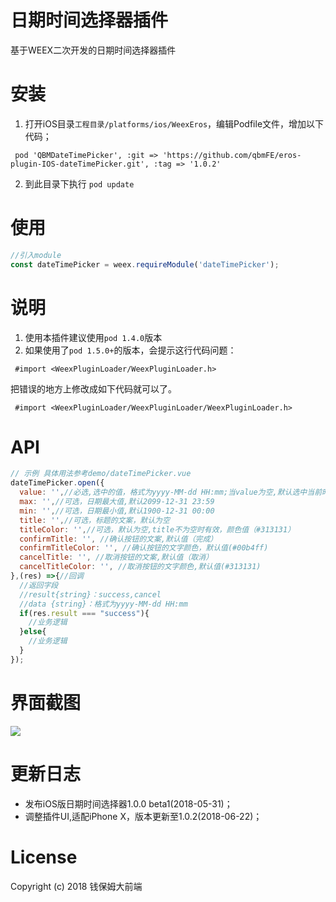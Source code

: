 # 日期时间选择器插件

基于WEEX二次开发的日期时间选择器插件

安装 
====================================

1. 打开iOS目录`工程目录/platforms/ios/WeexEros`，编辑Podfile文件，增加以下代码；

```
 pod 'QBMDateTimePicker', :git => 'https://github.com/qbmFE/eros-plugin-IOS-dateTimePicker.git', :tag => '1.0.2'
```

2. 到此目录下执行 `pod update`



使用
====================================


```js
//引入module
const dateTimePicker = weex.requireModule('dateTimePicker');
```


说明
====================================

1. 使用本插件建议使用`pod 1.4.0`版本
2. 如果使用了`pod 1.5.0+`的版本，会提示这行代码问题：
```
 #import <WeexPluginLoader/WeexPluginLoader.h> 
```
把错误的地方上修改成如下代码就可以了。

```
 #import <WeexPluginLoader/WeexPluginLoader/WeexPluginLoader.h> 
```


API
====================================

```js
// 示例 具体用法参考demo/dateTimePicker.vue
dateTimePicker.open({
  value: '',//必选,选中的值，格式为yyyy-MM-dd HH:mm;当value为空,默认选中当前时间;当value不为空时,选中value的返回值
  max: '',//可选，日期最大值,默认2099-12-31 23:59
  min: '',//可选，日期最小值,默认1900-12-31 00:00
  title: '',//可选，标题的文案，默认为空
  titleColor: '',//可选，默认为空,title不为空时有效，颜色值（#313131）
  confirmTitle: '', //确认按钮的文案,默认值（完成）
  confirmTitleColor: '', //确认按钮的文字颜色，默认值(#00b4ff)
  cancelTitle: '', //取消按钮的文案,默认值（取消）
  cancelTitleColor: '', //取消按钮的文字颜色,默认值(#313131)
},(res) =>{//回调
  //返回字段
  //result{string}：success,cancel
  //data {string}：格式为yyyy-MM-dd HH:mm
  if(res.result === "success"){
    //业务逻辑
  }else{
    //业务逻辑
  }
});

```
界面截图
====================================

![](https://image.qbm360.com/demo/IOS-dateTimePicker.gif)

更新日志
====================================

* 发布iOS版日期时间选择器1.0.0 beta1(2018-05-31)；
* 调整插件UI,适配iPhone X，版本更新至1.0.2(2018-06-22)；

License
====================================
Copyright (c) 2018 钱保姆大前端

